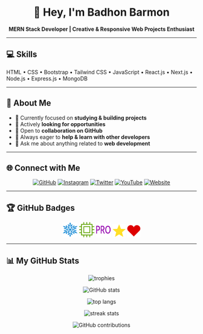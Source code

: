 <h1 align="center">👋 Hey, I'm Badhon Barmon</h1>

<p align="center">
  <strong>MERN Stack Developer | Creative & Responsive Web Projects Enthusiast</strong>
</p>

---

## 💻 Skills

HTML • CSS • Bootstrap • Tailwind CSS • JavaScript • React.js • Next.js • Node.js • Express.js • MongoDB

---

## 🚀 About Me

- 🔭 Currently focused on **studying & building projects**
- 🌱 Actively **looking for opportunities**
- 👯 Open to **collaboration on GitHub**
- 🤝 Always eager to **help & learn with other developers**
- 💬 Ask me about anything related to **web development**

---

## 🌐 Connect with Me

<p align="center">
  <a href="https://github.com/bkbadhon"><img src="https://cdn.jsdelivr.net/npm/simple-icons@v3/icons/github.svg" alt="GitHub" height="30"/></a>
  <a href="https://www.instagram.com/bkbadhon/"><img src="https://cdn.jsdelivr.net/npm/simple-icons@v3/icons/instagram.svg" alt="Instagram" height="30"/></a>
  <a href="https://twitter.com/BadhonChandro"><img src="https://cdn.jsdelivr.net/npm/simple-icons@v3/icons/twitter.svg" alt="Twitter" height="30"/></a>
  <a href="https://www.youtube.com/channel/BKBadhonOfficial"><img src="https://cdn.jsdelivr.net/npm/simple-icons@v3/icons/youtube.svg" alt="YouTube" height="30"/></a>
  <a href="https://www.badhon24.wapkiz.com"><img src="https://cdn.jsdelivr.net/npm/simple-icons@v3/icons/internetexplorer.svg" alt="Website" height="30"/></a>
</p>

---

## 🏆 GitHub Badges

<p align="center">
  <a href="https://archiveprogram.github.com/"><img src="https://raw.githubusercontent.com/acervenky/animated-github-badges/master/assets/acbadge.gif" width="40" height="40"></a>
  <a href="https://docs.github.com/en/developers"><img src="https://raw.githubusercontent.com/acervenky/animated-github-badges/master/assets/devbadge.gif" width="40" height="40"></a>
  <a href="https://github.com/pricing"><img src="https://raw.githubusercontent.com/acervenky/animated-github-badges/master/assets/pro.gif" width="40" height="40"></a>
  <a href="https://stars.github.com/"><img src="https://raw.githubusercontent.com/acervenky/animated-github-badges/master/assets/starbadge.gif" width="35" height="35"></a>
  <a href="https://docs.github.com/en/github/supporting-the-open-source-community-with-github-sponsors"><img src="https://raw.githubusercontent.com/acervenky/animated-github-badges/master/assets/sponsorbadge.gif" width="35" height="35"></a>
</p>

---

## 📊 My GitHub Stats

<p align="center">
  <img src="https://github-profile-trophy.vercel.app/?username=bkbadhon&theme=onedark" alt="trophies" />
</p>

<p align="center">
  <img src="https://github-readme-stats.vercel.app/api?username=bkbadhon&show_icons=true&theme=tokyonight" alt="GitHub stats" />
</p>

<p align="center">
  <img src="https://github-readme-stats.vercel.app/api/top-langs/?username=bkbadhon&layout=compact&theme=tokyonight" alt="top langs" />
</p>

<p align="center">
  <img src="https://github-readme-streak-stats.herokuapp.com?user=bkbadhon&theme=tokyonight" alt="streak stats" />
</p>

<p align="center">
  <img src="https://img.shields.io/github/contributions/bkbadhon?color=blue&logo=github&label=Contributions" alt="GitHub contributions" />
</p>
